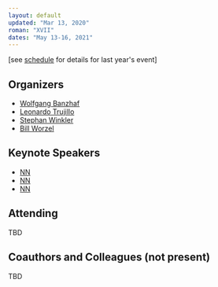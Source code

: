```yaml
---
layout: default
updated: "Mar 13, 2020"
roman: "XVII"
dates: "May 13-16, 2021"
---
```

\[see [schedule](schedule.html) for details for last year's event]

## Organizers

- [Wolfgang Banzhaf](http://www.cse.msu.edu/~banzhafw/)
- [Leonardo Trujillo](https://www.researchgate.net/lab/Leonardo-Trujillo-Lab)
- [Stephan Winkler](http://bioinformatics.fh-hagenberg.at/site/index.php?id=36)
- [Bill Worzel](https://www.spartaninnovations.org/bill-worzel)



## Keynote Speakers

- [NN](https://)
- [NN](https://)
- [NN](https://)

## Attending

TBD



## Coauthors and Colleagues (not present)

TBD
